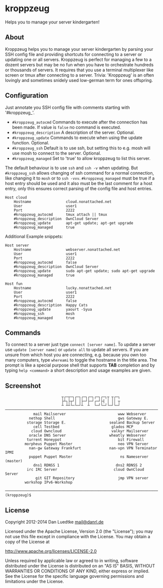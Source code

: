 kroppzeug
=========

Helps you to manage your server kindergarten!


About
-----

Kroppzeug helps you to manage your server kindergarten by parsing your
SSH config file and providing shortcuts for connecting to a server or
updating one or all servers. Kroppzeug is perfect for managing a few to
a dozent servers but may be no fun when you have to orchestrate hundreds
or thousands of servers. It requires that you use a terminal multiplexer
like screen or tmux after connecting to a server.
Trivia: 'Kroppzeug' is an often lovingly and sometimes snidely used
low-german term for ones offspring.


Configuration
-------------

Just annotate you SSH config file with comments starting with '#kroppzeug_'.


* ``#kroppzeug_autocmd`` Commands to execute after the connection has been made. If value is ``false`` no command is executed.
* ``#kroppzeug_description`` A description of the server. Optional.
* ``#kroppzeug_update`` Commands to execute when using the update function. Optional.
* ``#kroppzeug_ssh`` Default is to use ssh, but setting this to e.g. mosh will use mosh to connect to the server. Optional.
* ``#kroppzeug_managed`` Set to 'true' to allow kroppzeug to list this server.

The default behaviour is to use ``ssh`` and ``ssh -v`` when updating. But ``#kroppzeug_ssh`` allows changing of ssh command for a normal connection, like changing it to ``mosh`` or to ``ssh -vvv``.
``#kroppzeug_managed`` must be true if a host entry should be used and it also must be the last comment for a host entry, only this ensures correct parsing of the config file and host entries.

````
Host cloud
    Hostname                cloud.nonattached.net
    User                    user1
    Port                    2222
    #kroppzeug_autocmd      tmux attach || tmux
    #kroppzeug_description  OwnCloud Server
    #kroppzeug_update       apt-get update; apt-get upgrade
    #kroppzeug_managed      true
````

Additional Example snippets:

````
Host server
    Hostname                webserver.nonattached.net
    User                    user1
    Port                    2222
    #kroppzeug_autocmd      false
    #kroppzeug_description  OwnCloud Server
    #kroppzeug_update       sudo apt-get update; sudo apt-get upgrade
    #kroppzeug_managed      true
````

````
Host fun
    Hostname                lucky.nonattached.net
    User                    user1
    Port                    2222
    #kroppzeug_autocmd      false
    #kroppzeug_description  Happy Cats
    #kroppzeug_update       yaourt -Syua
    #kroppzeug_ssh          mosh
    #kroppzeug_managed      true
````

Commands
--------

To connect to a server just type ``connect [server name]``.
To update a server use ``update [server name]`` or ``update all`` to update
all servers. If you are unsure from which host you are connecting, e.g.
because you own too many computers, type ``whereami`` to toggle the hostname
in the title area. The prompt is like a special purpose shell that supports
**TAB** completion and by typing ``help <command>`` a short description and usage examples are given.


Screenshot
----------
````
                          ┬┌─┬─┐┌─┐┌─┐┌─┐┌─┐┌─┐┬ ┬┌─┐                           
                          ├┴┐├┬┘│ │├─┘├─┘┌─┘├┤ │ ││ ┬                           
                          ┴ ┴┴└─└─┘┴  ┴  └─┘└─┘└─┘└─┘                           
────────────────────────────────────────────────────────────────────────────────
             mail Mailserver                        www Webserver
           nethop Shell                             gws Gateway E.
          storage Storage E.                    sealand Backup Server
             cell Testbed                        glados MCP                 
            cloud Owncloud                       valkyr Mailserver          
           oracle DNS Server                    wheatly Webserver           
          turrent Honeypot                          bit Firewall            
         morpheus Puppet Master                     neo VPN Server          
           nan-gw Gateway Frankfurt             nan-vpn VPN Terminator IPMI
           puppet Puppet Master                      ns Nameserver (master)
             dns1 RDNSS 1                          dns2 RDNSS 2
          irc IRC Server                          cloud OwnCloud Server
              git GIT Repository                    jmp VPN server
         workshop IPv6-Workshop

────────────────────────────────────────────────────────────────────────────────
(kroppzeug)$ 

````

License
-------

Copyright 2012-2014 Dan Luedtke <mail@danrl.de>

Licensed under the Apache License, Version 2.0 (the "License");
you may not use this file except in compliance with the License.
You may obtain a copy of the License at

  http://www.apache.org/licenses/LICENSE-2.0

Unless required by applicable law or agreed to in writing, software
distributed under the License is distributed on an "AS IS" BASIS,
WITHOUT WARRANTIES OR CONDITIONS OF ANY KIND, either express or implied.
See the License for the specific language governing permissions and
limitations under the License.
